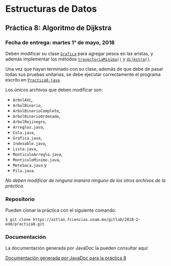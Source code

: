 Estructuras de Datos
====================

Práctica 8: Algoritmo de Dijkstra
---------------------------------

### Fecha de entrega: martes 1° de mayo, 2018

Deben modificar su clase
[`Grafica`](https://aztlan.fciencias.unam.mx/gitlab/2018-2-edd/practica8/blob/master/src/mx/unam/ciencias/edd/Grafica.java)
para agregar pesos en las aristas, y además implementar los métodos 
[`trayectoriaMinima()`](https://aztlan.fciencias.unam.mx/gitlab/2018-2-edd/practica8/blob/master/src/mx/unam/ciencias/edd/Grafica.java#L397)
y
[`dijkstra()`](https://aztlan.fciencias.unam.mx/gitlab/2018-2-edd/practica8/blob/master/src/mx/unam/ciencias/edd/Grafica.java#L412).

Una vez que hayan terminado con su clase, además de que debe de pasar todas sus
pruebas unitarias, se debe ejecutar correctamente el programa escrito en
[`Practica8.java`](https://aztlan.fciencias.unam.mx/gitlab/2018-2-edd/practica8/blob/master/src/mx/unam/ciencias/edd/Practica8.java).

Los únicos archivos que deben modificar son:

* `ArbolAVL`,
* `ArbolBinario`,
* `ArbolBinarioCompleto`,
* `ArbolBinarioOrdenado`,
* `ArbolRojinegro`,
* `Arreglos.java`,
* `Cola.java`,
* `Grafica.java`,
* `Indexable.java`,
* `Lista.java`,
* `MonticuloArreglo.java`,
* `MonticuloMinimo.java`,
* `MeteSaca.java` y
* `Pila.java`.

*No deben modificar de ninguna manera ninguno de los otros archivos de la
práctica*.

### Repositorio

Pueden clonar la práctica con el siguiente comando:

```shell
$ git clone https://aztlan.fciencias.unam.mx/gitlab/2018-2-edd/practica8.git
```

### Documentación

La documentación generada por JavaDoc la pueden consultar aquí:

[Documentación generada por JavaDoc para la práctica 8](https://aztlan.fciencias.unam.mx/~canek/2018-2-edd/practica8/)
